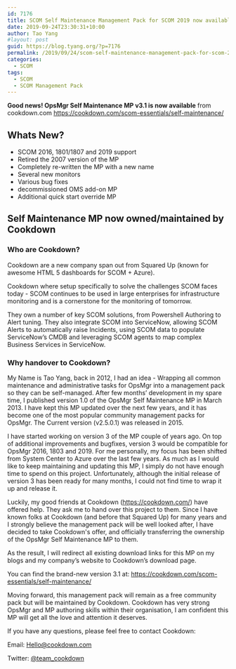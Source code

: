 ```yaml
---
id: 7176
title: SCOM Self Maintenance Management Pack for SCOM 2019 now available
date: 2019-09-24T23:30:31+10:00
author: Tao Yang
#layout: post
guid: https://blog.tyang.org/?p=7176
permalink: /2019/09/24/scom-self-maintenance-management-pack-for-scom-2019-now-available/
categories:
  - SCOM
tags:
  - SCOM
  - SCOM Management Pack
---
```

**Good news! OpsMgr Self Maintenance MP v3.1 is now available** from cookdown.com <a href="https://cookdown.com/scom-essentials/self-maintenance/">https://cookdown.com/scom-essentials/self-maintenance/</a>

## Whats New?

* SCOM 2016, 1801/1807 and 2019 support
* Retired the 2007 version of the MP
* Completely re-written the MP with a new name
* Several new monitors
* Various bug fixes
* decommissioned OMS add-on MP
* Additional quick start override MP

## Self Maintenance MP now owned/maintained by Cookdown

### Who are Cookdown?

Cookdown are a new company span out from Squared Up (known for awesome HTML 5 dashboards for SCOM + Azure).

Cookdown where setup specifically to solve the challenges SCOM faces today - SCOM continues to be used in large enterprises for infrastructure monitoring and is a cornerstone for the monitoring of tomorrow.

They own a number of key SCOM solutions, from Powershell Authoring to Alert tuning. They also integrate SCOM into ServiceNow, allowing SCOM Alerts to automatically raise Incidents, using SCOM data to populate ServiceNow’s CMDB and leveraging SCOM agents to map complex Business Services in ServiceNow.

### Why handover to Cookdown?

My Name is Tao Yang, back in 2012, I had an idea - Wrapping all common maintenance and administrative tasks for OpsMgr into a management pack so they can be self-managed. After few months’ development in my spare time, I published version 1.0 of the OpsMgr Self Maintenance MP in March 2013. I have kept this MP updated over the next few years, and it has become one of the most popular community management packs for OpsMgr. The Current version (v2.5.0.1) was released in 2015.

I have started working on version 3 of the MP couple of years ago. On top of additional improvements and bugfixes, version 3 would be compatible for OpsMgr 2016, 1803 and 2019. For me personally, my focus has been shifted from System Center to Azure over the last few years. As much as I would like to keep maintaining and updating this MP, I simply do not have enough time to spend on this project. Unfortunately, although the initial release of version 3 has been ready for many months, I could not find time to wrap it up and release it.

Luckily, my good friends at Cookdown (<a href="https://cookdown.com/">https://cookdown.com/</a>) have offered help. They ask me to hand over this project to them. Since I have known folks at Cookdown (and before that Squared Up) for many years and I strongly believe the management pack will be well looked after, I have decided to take Cookdown's offer, and officially transferring the ownership of the OpsMgr Self Maintenance MP to them.

As the result, I will redirect all existing download links for this MP on my blogs and my company’s website to Cookdown’s download page.

You can find the brand-new version 3.1 at: <a href="https://cookdown.com/scom-essentials/self-maintenance/">https://cookdown.com/scom-essentials/self-maintenance/</a>

Moving forward, this management pack will remain as a free community pack but will be maintained by Cookdown. Cookdown has very strong OpsMgr and MP authoring skills within their organisation, I am confident this MP will get all the love and attention it deserves.

If you have any questions, please feel free to contact Cookdown:

Email: <a>Hello@cookdown.com</a>

Twitter: [@team_cookdown](https://twitter.com/team_cookdown)